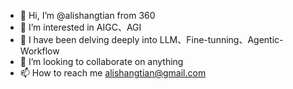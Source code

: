 - 👋 Hi, I’m @alishangtian from 360
- 👀 I’m interested in AIGC、AGI
- 🌱 I have been delving deeply into LLM、Fine-tunning、Agentic-Workflow
- 💞️ I’m looking to collaborate on anything
- 📫 How to reach me alishangtian@gmail.com
<!---
alishangtian/alishangtian is a ✨ special ✨ repository because its `README.md` (this file) appears on your GitHub profile.
You can click the Preview link to take a look at your changes.
--->
